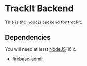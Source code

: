 # TrackIt Backend

This is the nodejs backend for trackit.

## Dependencies

You will need at least [NodeJS](https://nodejs.org) 16.x.

- [firebase-admin](https://www.npmjs.com/package/firebase-admin)
